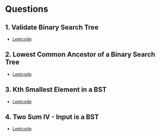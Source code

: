 # Questions

## 1. Validate Binary Search Tree
- [Leetcode](https://leetcode.com/problems/validate-binary-search-tree/)

## 2. Lowest Common Ancestor of a Binary Search Tree
- [Leetcode](https://leetcode.com/problems/lowest-common-ancestor-of-a-binary-search-tree)

## 3. Kth Smallest Element in a BST
- [Leetcode](https://leetcode.com/problems/kth-smallest-element-in-a-bst)

## 4. Two Sum IV - Input is a BST
- [Leetcode](https://leetcode.com/problems/two-sum-iv-input-is-a-bst)